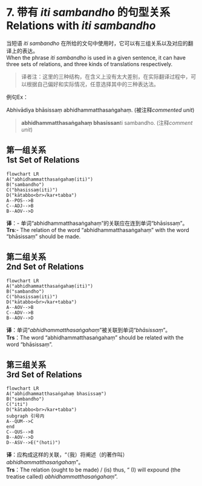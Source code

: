 # 7. 带有 *iti sambandho* 的句型关系<br>Relations with *iti sambandho* 
当短语 *iti sambandho* 在所给的文句中使用时，它可以有三组关系以及对应的翻译上的表达。<br>
When the phrase *iti sambandho* is used in a given sentence, it can have three sets of relations, and three kinds of translations respectively. 

>译者注：这里的三种结构，在含义上没有太大差别，在实际翻译过程中，可以根据自己偏好和实际情况，任意选择其中的三种表达法。

例句Ex：

Abhivādiya bhāsissaṃ abhidhammatthasaṅgahaṃ. (被注释*commented unit*) 
>**abhidhammatthasaṅgahaṃ bhasissan**ti sambandho. (注释*comment unit*) 

## **第一组关系**<br>**1st Set of Relations**

```mermaid
flowchart LR
A("abhidhammatthasaṅgahaṃ(iti)")
B("sambandho")
C("bhasissaṃ(iti)")
D("kātabbo<br>√kar+tabba")
A--POS-->B
C--ADJ-->B
B--AOV-->D
```

**译**：- 单词“abhidhammatthasaṅgahaṃ”的关联应在连到单词“bhāsissaṃ”。<br>
**Trs**:- The relation of the word “abhidhammatthasaṅgahaṃ” with the word “bhāsissaṃ” should be made. 

## **第二组关系**<br>**2nd Set of Relations** 

```mermaid
flowchart LR
A("abhidhammatthasaṅgahaṃ(iti)")
B("sambandho")
C("bhasissaṃ(iti)")
D("kātabbo<br>√kar+tabba")
A--AOV-->B
C--ADV-->B
B--AOV-->D
```

**译**：单词“*abhidhammatthasaṅgahaṃ*”被关联到单词“*bhāsissaṃ*”。<br>
**Trs**：The word “abhidhammatthasaṅgahaṃ” should be related with the word “bhāsissaṃ”. 

## **第三组关系**<br>**3rd Set of Relations**
```mermaid
flowchart LR
A("abhidhammatthasaṅgahaṃ bhasissaṃ")
B("sambandho")
C("iti")
D("kātabbo<br>√kar+tabba")
subgraph 引号内
A--QUM-->C
end
C--QUS-->B
B--AOV-->D
D--ASV-->E("(hoti)")
```

**译**：应构成这样的关联，“（我）将阐述（的著作叫）*abhidhammatthasaṅgahaṃ*”。<br>
**Trs**：The relation (ought to be made) / (is) thus, “ (I) will expound (the treatise called) *abhidhammatthasaṅgahaṃ*”. 
 


